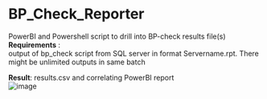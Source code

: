# BP_Check_Reporter
PowerBI and Powershell script to drill into BP-check results file(s)<BR>
<B>Requirements</B> :<BR> output of bp_check script from SQL server in format Servername.rpt. There might be unlimited outputs in same batch 

<B>Result</B>: results.csv and correlating PowerBI report  
![image](https://github.com/Petar-T/BP_check_Reporter/assets/47648550/4651cd60-29be-48e0-bab0-499157b4732c)
